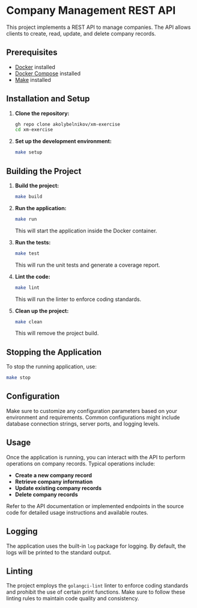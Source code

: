 # Company Management REST API

This project implements a REST API to manage companies. The API allows clients to create, read, update, and delete company records.

## Prerequisites

- [Docker](https://www.docker.com/get-started) installed
- [Docker Compose](https://docs.docker.com/compose/install/) installed
- [Make](https://www.gnu.org/software/make/) installed

## Installation and Setup

1. **Clone the repository:**

    ```sh
    gh repo clone akolybelnikov/xm-exercise
    cd xm-exercise
    ```

2. **Set up the development environment:**

    ```sh
    make setup
    ```


## Building the Project

1. **Build the project:**

   ```sh
   make build
   ```

2. **Run the application:**

    ```sh
    make run
    ```

    This will start the application inside the Docker container.
3. **Run the tests:**

    ```sh
    make test
    ```

    This will run the unit tests and generate a coverage report.
4. **Lint the code:**

    ```sh
    make lint
    ```

    This will run the linter to enforce coding standards.
5. **Clean up the project:**

    ```sh
    make clean
    ```

    This will remove the project build.

## Stopping the Application

To stop the running application, use:

```sh
make stop
```

## Configuration

Make sure to customize any configuration parameters based on your environment and requirements. Common configurations might include database connection strings, server ports, and logging levels.

## Usage

Once the application is running, you can interact with the API to perform operations on company records. Typical operations include:

- **Create a new company record**
- **Retrieve company information**
- **Update existing company records**
- **Delete company records**

Refer to the API documentation or implemented endpoints in the source code for detailed usage instructions and available routes.

## Logging

The application uses the built-in `log` package for logging. By default, the logs will be printed to the standard output.

## Linting

The project employs the `golangci-lint` linter to enforce coding standards and prohibit the use of certain print functions.
Make sure to follow these linting rules to maintain code quality and consistency.
